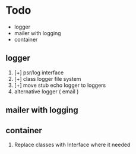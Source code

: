 # Todo

- logger
- mailer with logging
- container

## logger

1. [+] psr/log interface
2. [+] class logger file system
3. [+] move stub echo logger to loggers
4. alternative logger ( email )

## mailer with logging

## container

1. Replace classes with Interface where it needed
